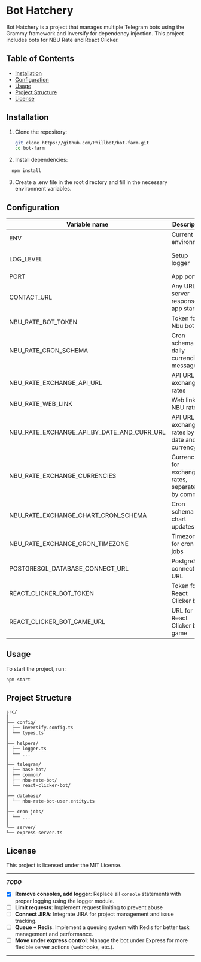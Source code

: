 # Bot Hatchery

Bot Hatchery is a project that manages multiple Telegram bots using the Grammy framework and Inversify for dependency injection. This project includes bots for NBU Rate and React Clicker.

## Table of Contents

- [Installation](#installation)
- [Configuration](#configuration)
- [Usage](#usage)
- [Project Structure](#project-structure)
- [License](#license)

## Installation

1. Clone the repository:

   ```bash
   git clone https://github.com/Phillbot/bot-farm.git
   cd bot-farm
   ```

2. Install dependencies:

```bash
  npm install
```

3. Create a .env file in the root directory and fill in the necessary environment variables.

## Configuration

| Variable name                              | Description                                       | Type                      |
| ------------------------------------------ | ------------------------------------------------- | ------------------------- |
| ENV                                        | Current environment                               | development \| production |
| LOG_LEVEL                                  | Setup logger                                      | FULL \| COMPACT \| NONE   |
| PORT                                       | App port                                          | number                    |
| CONTACT_URL                                | Any URL for server response in app start          | string                    |
| NBU_RATE_BOT_TOKEN                         | Token for Nbu bot                                 | string                    |
| NBU_RATE_CRON_SCHEMA                       | Cron schema for daily currencies message          | \* \* \* \* \*            |
| NBU_RATE_EXCHANGE_API_URL                  | API URL for exchange rates                        | string                    |
| NBU_RATE_WEB_LINK                          | Web link for NBU rate                             | string                    |
| NBU_RATE_EXCHANGE_API_BY_DATE_AND_CURR_URL | API URL for exchange rates by date and currency   | string                    |
| NBU_RATE_EXCHANGE_CURRENCIES               | Currencies for exchange rates, separated by comma | string (split by ,)       |
| NBU_RATE_EXCHANGE_CHART_CRON_SCHEMA        | Cron schema for chart updates                     | \* \* \* \* \*            |
| NBU_RATE_EXCHANGE_CRON_TIMEZONE            | Timezone for cron jobs                            | string                    |
| POSTGRESQL_DATABASE_CONNECT_URL            | PostgreSQL connection URL                         | string                    |
| REACT_CLICKER_BOT_TOKEN                    | Token for React Clicker bot                       | string                    |
| REACT_CLICKER_BOT_GAME_URL                 | URL for React Clicker bot game                    | string                    |

## Usage

To start the project, run:

```
npm start
```

## Project Structure

```
src/
│
├── config/
│ ├── inversify.config.ts
│ └── types.ts
│
├── helpers/
│ ├── logger.ts
│ └── ...
│
├── telegram/
│ ├── base-bot/
│ ├── common/
│ ├── nbu-rate-bot/
│ └── react-clicker-bot/
│
├── database/
│ └── nbu-rate-bot-user.entity.ts
│
├── cron-jobs/
│ └── ...
│
└── server/
└── express-server.ts
```

## License

This project is licensed under the MIT License.

---

**_TODO_**

- [x] **Remove consoles, add logger**: Replace all `console` statements with proper logging using the logger module.
- [ ] **Limit requests**: Implement request limiting to prevent abuse
- [ ] **Connect JIRA**: Integrate JIRA for project management and issue tracking.
- [ ] **Queue + Redis**: Implement a queuing system with Redis for better task management and performance.
- [ ] **Move under express control**: Manage the bot under Express for more flexible server actions (webhooks, etc.).

---
